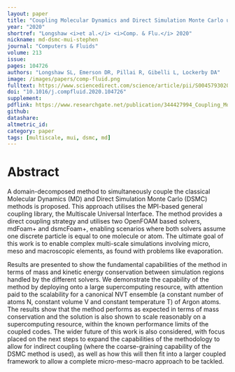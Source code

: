 ```yaml
---
layout: paper
title: "Coupling Molecular Dynamics and Direct Simulation Monte Carlo using a general and high-performance code coupling library"
year: "2020"
shortref: "Longshaw <i>et al.</i> <i>Comp. & Flu.</i> 2020"
nickname: md-dsmc-mui-stephen
journal: "Computers & Fluids"
volume: 213
issue:
pages: 104726
authors: "Longshaw SL, Emerson DR, Pillai R, Gibelli L, Lockerby DA"
image: /images/papers/comp-fluid.png
fulltext: https://www.sciencedirect.com/science/article/pii/S0045793020302966
doi: "10.1016/j.compfluid.2020.104726" 
supplement:
pdflink: https://www.researchgate.net/publication/344427994_Coupling_Molecular_Dynamics_and_Direct_Simulation_Monte_Carlo_using_a_general_and_high-performance_code_coupling_library 
github:
datashare:
altmetric_id: 
category: paper
tags: [multiscale, mui, dsmc, md]
---
```


# Abstract 

A domain-decomposed method to simultaneously couple the classical Molecular Dynamics (MD) and Direct Simulation Monte Carlo (DSMC) methods is proposed. This approach utilises the MPI-based general coupling library, the Multiscale Universal Interface. The method provides a direct coupling strategy and utilises two OpenFOAM based solvers, mdFoam+ and dsmcFoam+, enabling scenarios where both solvers assume one discrete particle is equal to one molecule or atom. The ultimate goal of this work is to enable complex multi-scale simulations involving micro, meso and macroscopic elements, as found with problems like evaporation.

Results are presented to show the fundamental capabilities of the method in terms of mass and kinetic energy conservation between simulation regions handled by the different solvers. We demonstrate the capability of the method by deploying onto a large supercomputing resource, with attention paid to the scalability for a canonical NVT ensemble (a constant number of atoms N, constant volume V and constant temperature T) of Argon atoms. The results show that the method performs as expected in terms of mass conservation and the solution is also shown to scale reasonably on a supercomputing resource, within the known performance limits of the coupled codes. The wider future of this work is also considered, with focus placed on the next steps to expand the capabilities of the methodology to allow for indirect coupling (where the coarse-graining capability of the DSMC method is used), as well as how this will then fit into a larger coupled framework to allow a complete micro-meso-macro approach to be tackled.
